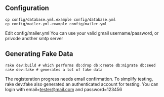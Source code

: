 Configuration
-----------

    cp config/database.yml.example config/database.yml
    cp config/mailer.yml.example config/mailer.yml

Edit config/mailer.yml
You can use your valid gmail username/password, or privode another smtp server

Generating Fake Data
-----------
  
    rake dev:build # which performs db:drop db:create db:migrate db:seed
    rake dev:fake # generates a lot of fake data

The registeration progress needs email confirmation. 
To simplify testing, rake dev:fake also generated an authenticated account for testing. 
You can login with email=tester@mail.com and password=123456

